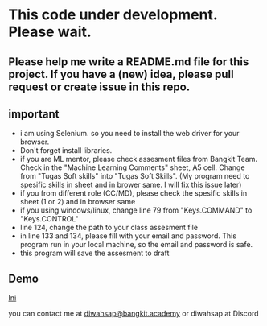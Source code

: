 # This code under development. Please wait.
## Please help me write a README.md file for this project. If you have a (new) idea, please pull request or create issue in this repo.

## important
- i am using Selenium. so you need to install the web driver for your browser.
- Don't forget install libraries.
- if you are ML mentor, please check assesment files from Bangkit Team. Check in the "Machine Learning Comments" sheet, A5 cell. Change from "Tugas Soft skills" into "Tugas Soft Skills". (My program need to spesific skills in sheet and in brower same. I will fix this issue later)
- if you from different role (CC/MD), please check the spesific skills in sheet (1 or 2) and in browser same
- if you using windows/linux, change line 79 from "Keys.COMMAND" to "Keys.CONTROL"
- line 124, change the path to your class assesment file
- in line 133 and 134, please fill with your email and password. This program run in your local machine, so the email and password is safe.
- this program will save the assesment to draft

## Demo 
[Ini](https://youtu.be/zaWto1B92jg)

you can contact me at diwahsap@bangkit.academy or diwahsap at Discord
